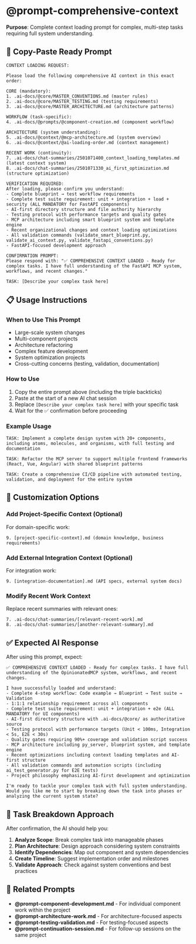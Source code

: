# @prompt-comprehensive-context

**Purpose**: Complete context loading prompt for complex, multi-step tasks requiring full system understanding.

## 🎯 Copy-Paste Ready Prompt

```
CONTEXT LOADING REQUEST:

Please load the following comprehensive AI context in this exact order:

CORE (mandatory):
1. .ai-docs/@core/MASTER_CONVENTIONS.md (master rules)
2. .ai-docs/@core/MASTER_TESTING.md (testing requirements)
3. .ai-docs/@core/MASTER_ARCHITECTURE.md (architecture patterns)

WORKFLOW (task-specific):
4. .ai-docs/@prompts/@component-creation.md (component workflow)

ARCHITECTURE (system understanding):
5. .ai-docs/@context/@mcp-architecture.md (system overview)
6. .ai-docs/@context/@ai-loading-order.md (context management)

RECENT WORK (continuity):
7. .ai-docs/chat-summaries/2501071400_context_loading_templates.md (latest context system)
8. .ai-docs/chat-summaries/2501071330_ai_first_optimization.md (structure optimization)

VERIFICATION REQUIRED:
After loading, please confirm you understand:
- Complete blueprint → test workflow requirements
- Complete test suite requirement: unit + integration + load + security (ALL MANDATORY for FastAPI components)
- AI-first directory structure and file authority hierarchy
- Testing protocol with performance targets and quality gates
- MCP architecture including smart blueprint system and template engine
- Recent organizational changes and context loading optimizations
- All validation commands (validate_smart_blueprint.py, validate_ai_context.py, validate_fastapi_conventions.py)
- FastAPI-focused development approach

CONFIRMATION PROMPT:
Please respond with: "✅ COMPREHENSIVE CONTEXT LOADED - Ready for complex tasks. I have full understanding of the FastAPI MCP system, workflows, and recent changes."

TASK: [Describe your complex task here]
```

## 📋 Usage Instructions

### **When to Use This Prompt**
- Large-scale system changes
- Multi-component projects
- Architecture refactoring
- Complex feature development
- System optimization projects
- Cross-cutting concerns (testing, validation, documentation)

### **How to Use**
1. Copy the entire prompt above (including the triple backticks)
2. Paste at the start of a new AI chat session
3. Replace `[Describe your complex task here]` with your specific task
4. Wait for the ✅ confirmation before proceeding

### **Example Usage**
```
TASK: Implement a complete design system with 20+ components, including atoms, molecules, and organisms, with full testing and documentation
```

```
TASK: Refactor the MCP server to support multiple frontend frameworks (React, Vue, Angular) with shared blueprint patterns
```

```
TASK: Create a comprehensive CI/CD pipeline with automated testing, validation, and deployment for the entire system
```

## 🔧 Customization Options

### **Add Project-Specific Context (Optional)**
For domain-specific work:
```
9. [project-specific-context].md (domain knowledge, business requirements)
```

### **Add External Integration Context (Optional)**
For integration work:
```
9. [integration-documentation].md (API specs, external system docs)
```

### **Modify Recent Work Context**
Replace recent summaries with relevant ones:
```
7. .ai-docs/chat-summaries/[relevant-recent-work].md
8. .ai-docs/chat-summaries/[another-relevant-summary].md
```

## ✅ Expected AI Response

After using this prompt, expect:

```
✅ COMPREHENSIVE CONTEXT LOADED - Ready for complex tasks. I have full understanding of the OpinionatedMCP system, workflows, and recent changes.

I have successfully loaded and understand:
- Complete 4-step workflow: Code example → Blueprint → Test suite → Validation
- 1:1:1 relationship requirement across all components
- Complete test suite requirement: unit + integration + e2e (ALL MANDATORY for UI components)
- AI-first directory structure with .ai-docs/@core/ as authoritative source
- Testing protocol with performance targets (Unit < 100ms, Integration < 5s, E2E < 30s)
- Quality gates requiring 90%+ coverage and validation script success
- MCP architecture including py_server, blueprint system, and template engine
- Recent optimizations including context loading templates and AI-first structure
- All validation commands and automation scripts (including ai_test_generator.py for E2E tests)
- Project philosophy emphasizing AI-first development and optimization

I'm ready to tackle your complex task with full system understanding. Would you like me to start by breaking down the task into phases or analyzing the current system state?
```

## 🎯 Task Breakdown Approach

After confirmation, the AI should help you:

1. **Analyze Scope**: Break complex task into manageable phases
2. **Plan Architecture**: Design approach considering system constraints
3. **Identify Dependencies**: Map out component and system dependencies
4. **Create Timeline**: Suggest implementation order and milestones
5. **Validate Approach**: Check against system conventions and best practices

## 🎯 Related Prompts

- **@prompt-component-development.md** - For individual component work within the project
- **@prompt-architecture-work.md** - For architecture-focused aspects
- **@prompt-testing-validation.md** - For testing-focused aspects
- **@prompt-continuation-session.md** - For follow-up sessions on the same project
